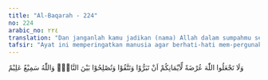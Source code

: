 ```yaml
---
title: "Al-Baqarah - 224"
no: 224
arabic_no: ٢٢٤
translation: "Dan janganlah kamu jadikan (nama) Allah dalam sumpahmu sebagai penghalang untuk berbuat kebajikan, bertakwa dan menciptakan kedamaian di antara manusia. Allah Maha Mendengar, Maha Mengetahui."
tafsir: "Ayat ini memperingatkan manusia agar berhati-hati mem-pergunakan nama Allah dalam bersumpah. Jangan berani bersumpah dengan menyebut nama Allah untuk hal-hal yang tidak baik dan yang dilarang oleh agama, sebab nama Allah sangat mulia dan harus diagungkan.\n\nDiriwayatkan oleh Ibnu Jarir bahwa sebab turunnya ayat 224 ini, ialah ketika Abu Bakar bersumpah dengan menyebut nama Allah, bahwa ia tidak akan membantu lagi seorang kerabatnya (an-Nur/24 :22) yang bernama Mistah yang turut menyiarkan kabar bohong menjelek-jelekkan nama Aisyah istri Rasulullah saw. Riwayat yang mencemarkan nama baik Aisyah oleh orang-orang munafik disebut hadisul-ifki (kabar bohong).\n\nDalam ayat ini dilarang bersumpah untuk tidak berbuat baik atau tidak bertakwa atau tidak mengadakan islah di antara manusia. Kalau sumpah seperti itu sudah diucapkan, wajib dilanggar (dibatalkan), sebab sumpah tersebut tidak pada tempatnya, tetapi sesudah sumpah itu dilanggar, harus ditebus dengan membayar kafarat, yaitu memerdekakan seorang budak atau memberi makan sepuluh orang miskin atau memberi pakaian kepada mereka atau kalau tak sanggup, berpuasa selama 3 hari.\n\nAllah selalu mendengar dan mengetahui apa yang diucapkan dan dikerjakan oleh setiap orang. Bersumpah yang hanya ucapan lidah saja tanpa sungguh-sungguh tidaklah akan dihukum Allah. Tapi sumpah yang keluar dari hati dan diucapkan oleh lidah akan dinilai sebagai sumpah."
---
```

وَلَا تَجْعَلُوا اللّٰهَ عُرْضَةً لِّاَيْمَانِكُمْ اَنْ تَبَرُّوْا وَتَتَّقُوْا وَتُصْلِحُوْا بَيْنَ النَّاسِۗ وَاللّٰهُ سَمِيْعٌ عَلِيْمٌ 